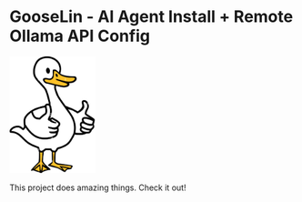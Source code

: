 # GooseLin - AI Agent Install + Remote Ollama API Config

<img src="assets/images/goose.jpg" width="30%" alt="Logo">

This project does amazing things. Check it out!
